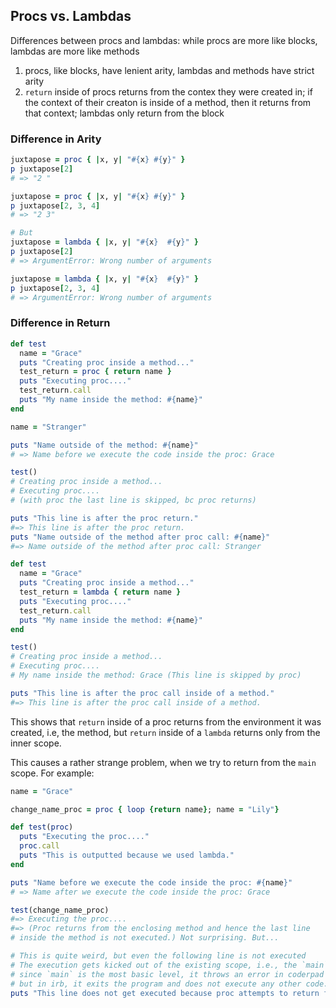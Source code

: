 ## Procs vs. Lambdas

Differences between procs and lambdas: while procs are more like blocks, lambdas are more like methods
1. procs, like blocks, have lenient arity, lambdas and methods have strict arity
2. `return` inside of procs returns from the contex they were created in; if the context of their creaton is inside of a method, then it returns from that context; lambdas only return from the block

### Difference in Arity
```ruby
juxtapose = proc { |x, y| "#{x} #{y}" }
p juxtapose[2]
# => "2 "

juxtapose = proc { |x, y| "#{x} #{y}" }
p juxtapose[2, 3, 4]
# => "2 3"

# But
juxtapose = lambda { |x, y| "#{x}  #{y}" }
p juxtapose[2]
# => ArgumentError: Wrong number of arguments

juxtapose = lambda { |x, y| "#{x}  #{y}" }
p juxtapose[2, 3, 4]
# => ArgumentError: Wrong number of arguments
```

### Difference in Return

```ruby
def test
  name = "Grace"
  puts "Creating proc inside a method..."
  test_return = proc { return name }
  puts "Executing proc...."
  test_return.call
  puts "My name inside the method: #{name}"
end

name = "Stranger"

puts "Name outside of the method: #{name}"
# => Name before we execute the code inside the proc: Grace

test()
# Creating proc inside a method...
# Executing proc....
# (with proc the last line is skipped, bc proc returns)

puts "This line is after the proc return."
#=> This line is after the proc return.
puts "Name outside of the method after proc call: #{name}"
#=> Name outside of the method after proc call: Stranger
```

```ruby
def test
  name = "Grace"
  puts "Creating proc inside a method..."
  test_return = lambda { return name }
  puts "Executing proc...."
  test_return.call
  puts "My name inside the method: #{name}"
end

test()
# Creating proc inside a method...
# Executing proc....
# My name inside the method: Grace (This line is skipped by proc)

puts "This line is after the proc call inside of a method."
#=> This line is after the proc call inside of a method.
```

This shows that `return` inside of a proc returns from the environment it was created, i.e, the method, but `return` inside of a `lambda` returns only from the inner scope.

This causes a rather strange problem, when we try to return from the `main` scope. For example:

```ruby
name = "Grace"

change_name_proc = proc { loop {return name}; name = "Lily"}

def test(proc)
  puts "Executing the proc...."
  proc.call
  puts "This is outputted because we used lambda."
end

puts "Name before we execute the code inside the proc: #{name}"
# => Name after we execute the code inside the proc: Grace

test(change_name_proc)
#=> Executing the proc....
#=> (Proc returns from the enclosing method and hence the last line
# inside the method is not executed.) Not surprising. But...

# This is quite weird, but even the following line is not executed
# The execution gets kicked out of the existing scope, i.e., the `main`;
# since `main` is the most basic level, it throws an error in coderpad
# but in irb, it exits the program and does not execute any other code.
puts "This line does not get executed because proc attempts to return from the main scope."
```